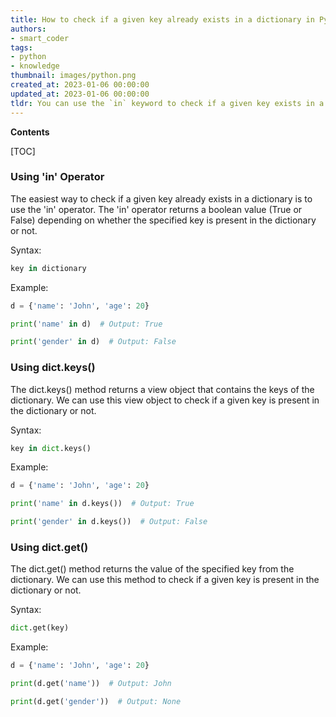 ```yaml
---
title: How to check if a given key already exists in a dictionary in Python? 
authors:
- smart_coder
tags:
- python
- knowledge
thumbnail: images/python.png
created_at: 2023-01-06 00:00:00
updated_at: 2023-01-06 00:00:00
tldr: You can use the `in` keyword to check if a given key exists in a dictionary in Python.
---
```


**Contents**

[TOC]

### Using 'in' Operator

The easiest way to check if a given key already exists in a dictionary is to use the 'in' operator. The 'in' operator returns a boolean value (True or False) depending on whether the specified key is present in the dictionary or not.

Syntax:
```python
key in dictionary
```

Example:
```python
d = {'name': 'John', 'age': 20}

print('name' in d)  # Output: True

print('gender' in d)  # Output: False
```

### Using dict.keys()

The dict.keys() method returns a view object that contains the keys of the dictionary. We can use this view object to check if a given key is present in the dictionary or not.

Syntax:
```Python
key in dict.keys()
```

Example:
```Python
d = {'name': 'John', 'age': 20}

print('name' in d.keys())  # Output: True

print('gender' in d.keys())  # Output: False
```

### Using dict.get()

The dict.get() method returns the value of the specified key from the dictionary. We can use this method to check if a given key is present in the dictionary or not.

Syntax:
```Python
dict.get(key)
```

Example:
```Python
d = {'name': 'John', 'age': 20}

print(d.get('name'))  # Output: John

print(d.get('gender'))  # Output: None
```
